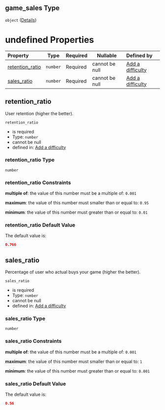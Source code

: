 ## game_sales Type

`object` ([Details](add-difficulty-properties-game_sales.md))

# undefined Properties

| Property                            | Type     | Required | Nullable       | Defined by                                                                                                                                                     |
| :---------------------------------- | -------- | -------- | -------------- | :------------------------------------------------------------------------------------------------------------------------------------------------------------- |
| [retention_ratio](#retention_ratio) | `number` | Required | cannot be null | [Add a difficulty](add-difficulty-properties-game_sales-properties-retention_ratio.md "add-difficulty.json#/properties/game_sales/properties/retention_ratio") |
| [sales_ratio](#sales_ratio)         | `number` | Required | cannot be null | [Add a difficulty](add-difficulty-properties-game_sales-properties-sales_ratio.md "add-difficulty.json#/properties/game_sales/properties/sales_ratio")         |

## retention_ratio

User retention (higher the better).


`retention_ratio`

-   is required
-   Type: `number`
-   cannot be null
-   defined in: [Add a difficulty](add-difficulty-properties-game_sales-properties-retention_ratio.md "add-difficulty.json#/properties/game_sales/properties/retention_ratio")

### retention_ratio Type

`number`

### retention_ratio Constraints

**multiple of**: the value of this number must be a multiple of: `0.001`

**maximum**: the value of this number must smaller than or equal to: `0.95`

**minimum**: the value of this number must greater than or equal to: `0.01`

### retention_ratio Default Value

The default value is:

```json
0.766
```

## sales_ratio

Percentage of user who actual buys your game (higher the better).


`sales_ratio`

-   is required
-   Type: `number`
-   cannot be null
-   defined in: [Add a difficulty](add-difficulty-properties-game_sales-properties-sales_ratio.md "add-difficulty.json#/properties/game_sales/properties/sales_ratio")

### sales_ratio Type

`number`

### sales_ratio Constraints

**multiple of**: the value of this number must be a multiple of: `0.001`

**maximum**: the value of this number must smaller than or equal to: `1`

**minimum**: the value of this number must greater than or equal to: `0.001`

### sales_ratio Default Value

The default value is:

```json
0.56
```

